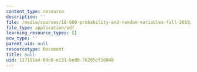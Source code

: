 ```yaml
---
content_type: resource
description: ''
file: /media/courses/18-600-probability-and-random-variables-fall-2019/117191a40dc0e131be0076205cf26848_MIT18_600F19_lec14.pdf
file_type: application/pdf
learning_resource_types: []
ocw_type: ''
parent_uid: null
resourcetype: Document
title: null
uid: 117191a4-0dc0-e131-be00-76205cf26848
---
```

